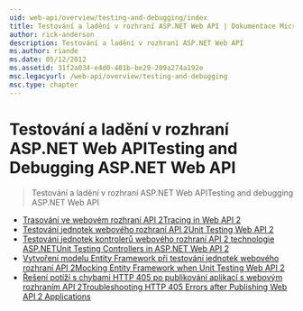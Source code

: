 ```yaml
---
uid: web-api/overview/testing-and-debugging/index
title: Testování a ladění v rozhraní ASP.NET Web API | Dokumentace Microsoftu
author: rick-anderson
description: Testování a ladění v rozhraní ASP.NET Web API
ms.author: riande
ms.date: 05/12/2012
ms.assetid: 31f2a034-e4d0-401b-be29-209a274a192e
msc.legacyurl: /web-api/overview/testing-and-debugging
msc.type: chapter
---
```

<a name="testing-and-debugging-aspnet-web-api"></a><span data-ttu-id="e3a3b-103">Testování a ladění v rozhraní ASP.NET Web API</span><span class="sxs-lookup"><span data-stu-id="e3a3b-103">Testing and Debugging ASP.NET Web API</span></span>
====================
> <span data-ttu-id="e3a3b-104">Testování a ladění v rozhraní ASP.NET Web API</span><span class="sxs-lookup"><span data-stu-id="e3a3b-104">Testing and debugging ASP.NET Web API</span></span>


- [<span data-ttu-id="e3a3b-105">Trasování ve webovém rozhraní API 2</span><span class="sxs-lookup"><span data-stu-id="e3a3b-105">Tracing in Web API 2</span></span>](tracing-in-aspnet-web-api.md)
- [<span data-ttu-id="e3a3b-106">Testování jednotek webového rozhraní API 2</span><span class="sxs-lookup"><span data-stu-id="e3a3b-106">Unit Testing Web API 2</span></span>](unit-testing-with-aspnet-web-api.md)
- [<span data-ttu-id="e3a3b-107">Testování jednotek kontrolerů webového rozhraní API 2 technologie ASP.NET</span><span class="sxs-lookup"><span data-stu-id="e3a3b-107">Unit Testing Controllers in ASP.NET Web API 2</span></span>](unit-testing-controllers-in-web-api.md)
- [<span data-ttu-id="e3a3b-108">Vytvoření modelu Entity Framework při testování jednotek webového rozhraní API 2</span><span class="sxs-lookup"><span data-stu-id="e3a3b-108">Mocking Entity Framework when Unit Testing Web API 2</span></span>](mocking-entity-framework-when-unit-testing-aspnet-web-api-2.md)
- [<span data-ttu-id="e3a3b-109">Řešení potíží s chybami HTTP 405 po publikování aplikací s webovým rozhraním API 2</span><span class="sxs-lookup"><span data-stu-id="e3a3b-109">Troubleshooting HTTP 405 Errors after Publishing Web API 2 Applications</span></span>](troubleshooting-http-405-errors-after-publishing-web-api-applications.md)
